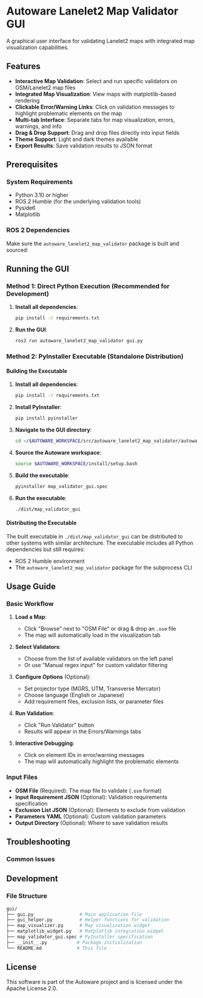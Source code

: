 # Autoware Lanelet2 Map Validator GUI

A graphical user interface for validating Lanelet2 maps with integrated map visualization capabilities.

## Features

- **Interactive Map Validation**: Select and run specific validators on OSM/Lanelet2 map files
- **Integrated Map Visualization**: View maps with matplotlib-based rendering
- **Clickable Error/Warning Links**: Click on validation messages to highlight problematic elements on the map
- **Multi-tab Interface**: Separate tabs for map visualization, errors, warnings, and info
- **Drag & Drop Support**: Drag and drop files directly into input fields
- **Theme Support**: Light and dark themes available
- **Export Results**: Save validation results to JSON format

## Prerequisites

### System Requirements

- Python 3.10 or higher
- ROS 2 Humble (for the underlying validation tools)
- Pyside6
- Matplotlib

### ROS 2 Dependencies

Make sure the `autoware_lanelet2_map_validator` package is built and sourced:

## Running the GUI

### Method 1: Direct Python Execution (Recommended for Development)

1. **Install all dependencies**:

   ```bash
   pip install -r requirements.txt
   ```

2. **Run the GUI**:

   ```bash
   ros2 run autoware_lanelet2_map_validator gui.py
   ```

### Method 2: PyInstaller Executable (Standalone Distribution)

#### Building the Executable

1. **Install all dependencies**:

   ```bash
   pip install -r requirements.txt
   ```

2. **Install PyInstaller**:

   ```bash
   pip install pyinstaller
   ```

3. **Navigate to the GUI directory**:

   ```bash
   cd ~/$AUTOWARE_WORKSPACE/src/autoware_lanelet2_map_validator/autoware_lanelet2_map_validator/gui
   ```

4. **Source the Autoware workspace**:

   ```bash
   source $AUTOWARE_WORKSPACE/install/setup.bash
   ```
   
5. **Build the executable**:

   ```bash
   pyinstaller map_validator_gui.spec
   ```

6. **Run the executable**:

   ```bash
   ./dist/map_validator_gui
   ```

#### Distributing the Executable

The built executable in `./dist/map_validator_gui` can be distributed to other systems with similar architecture. The executable includes all Python dependencies but still requires:

- ROS 2 Humble environment
- The `autoware_lanelet2_map_validator` package for the subprocess CLI

## Usage Guide

### Basic Workflow

1. **Load a Map**:

   - Click "Browse" next to "OSM File" or drag & drop an `.osm` file
   - The map will automatically load in the visualization tab

2. **Select Validators**:

   - Choose from the list of available validators on the left panel
   - Or use "Manual regex input" for custom validator filtering

3. **Configure Options** (Optional):

   - Set projector type (MGRS, UTM, Transverse Mercator)
   - Choose language (English or Japanese)
   - Add requirement files, exclusion lists, or parameter files

4. **Run Validation**:

   - Click "Run Validator" button
   - Results will appear in the Errors/Warnings tabs

5. **Interactive Debugging**:
   - Click on element IDs in error/warning messages
   - The map will automatically highlight the problematic elements

### Input Files

- **OSM File** (Required): The map file to validate (`.osm` format)
- **Input Requirement JSON** (Optional): Validation requirements specification
- **Exclusion List JSON** (Optional): Elements to exclude from validation
- **Parameters YAML** (Optional): Custom validation parameters
- **Output Directory** (Optional): Where to save validation results

## Troubleshooting

### Common Issues

## Development

### File Structure

```bash
gui/
├── gui.py                 # Main application file
├── gui_helper.py          # Helper functions for validation
├── map_visualizer.py      # Map visualization widget
├── matplotlib_widget.py   # Matplotlib integration widget
├── map_validator_gui.spec # PyInstaller specification
├── __init__.py           # Package initialization
└── README.md             # This file
```

## License

This software is part of the Autoware project and is licensed under the Apache License 2.0.

